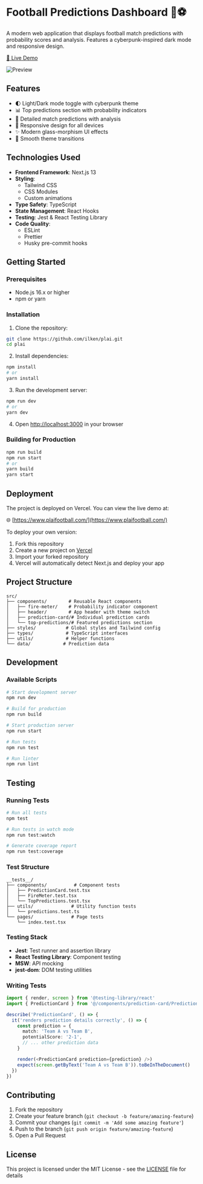 # Football Predictions Dashboard 🎯⚽

A modern web application that displays football match predictions with probability scores and analysis. Features a cyberpunk-inspired dark mode and responsive design.

[🔗 Live Demo](https://www.plaifootball.com/)

![Preview](https://github.com/user-attachments/assets/f38305fb-cb6e-4053-a31d-5c4ce04afe8c)

## Features

- 🌓 Light/Dark mode toggle with cyberpunk theme
- 📊 Top predictions section with probability indicators
- 🎯 Detailed match predictions with analysis
- 📱 Responsive design for all devices
- ✨ Modern glass-morphism UI effects
- 🔄 Smooth theme transitions

## Technologies Used

- **Frontend Framework**: Next.js 13
- **Styling**: 
  - Tailwind CSS
  - CSS Modules
  - Custom animations
- **Type Safety**: TypeScript
- **State Management**: React Hooks
- **Testing**: Jest & React Testing Library
- **Code Quality**:
  - ESLint
  - Prettier
  - Husky pre-commit hooks

## Getting Started

### Prerequisites

- Node.js 16.x or higher
- npm or yarn

### Installation

1. Clone the repository:
```bash
git clone https://github.com/ilken/plai.git
cd plai
```

2. Install dependencies:
```bash
npm install
# or
yarn install
```

3. Run the development server:
```bash
npm run dev
# or
yarn dev
```

4. Open [http://localhost:3000](http://localhost:3000) in your browser

### Building for Production

```bash
npm run build
npm run start
# or
yarn build
yarn start
```

## Deployment

The project is deployed on Vercel. You can view the live demo at:

🌐 [https://www.plaifootball.com/](https://www.plaifootball.com/)

To deploy your own version:

1. Fork this repository
2. Create a new project on [Vercel](https://vercel.com)
3. Import your forked repository
4. Vercel will automatically detect Next.js and deploy your app

## Project Structure

```
src/
├── components/        # Reusable React components
│   ├── fire-meter/    # Probability indicator component
│   ├── header/        # App header with theme switch
│   ├── prediction-card/# Individual prediction cards
│   └── top-predictions/# Featured predictions section
├── styles/           # Global styles and Tailwind config
├── types/            # TypeScript interfaces
├── utils/            # Helper functions
└── data/            # Prediction data
```

## Development

### Available Scripts

```bash
# Start development server
npm run dev

# Build for production
npm run build

# Start production server
npm run start

# Run tests
npm run test

# Run linter
npm run lint
```

## Testing

### Running Tests

```bash
# Run all tests
npm test

# Run tests in watch mode
npm run test:watch

# Generate coverage report
npm run test:coverage
```

### Test Structure

```
__tests__/
├── components/          # Component tests
│   ├── PredictionCard.test.tsx
│   ├── FireMeter.test.tsx
│   └── TopPredictions.test.tsx
├── utils/              # Utility function tests
│   └── predictions.test.ts
└── pages/              # Page tests
    └── index.test.tsx
```

### Testing Stack

- **Jest**: Test runner and assertion library
- **React Testing Library**: Component testing
- **MSW**: API mocking
- **jest-dom**: DOM testing utilities

### Writing Tests

```typescript
import { render, screen } from '@testing-library/react'
import { PredictionCard } from '@/components/prediction-card/PredictionCard.component'

describe('PredictionCard', () => {
  it('renders prediction details correctly', () => {
    const prediction = {
      match: 'Team A vs Team B',
      potentialScore: '2-1',
      // ... other prediction data
    }

    render(<PredictionCard prediction={prediction} />)
    expect(screen.getByText('Team A vs Team B')).toBeInTheDocument()
  })
})
```

## Contributing

1. Fork the repository
2. Create your feature branch (`git checkout -b feature/amazing-feature`)
3. Commit your changes (`git commit -m 'Add some amazing feature'`)
4. Push to the branch (`git push origin feature/amazing-feature`)
5. Open a Pull Request

## License

This project is licensed under the MIT License - see the [LICENSE](LICENSE) file for details
